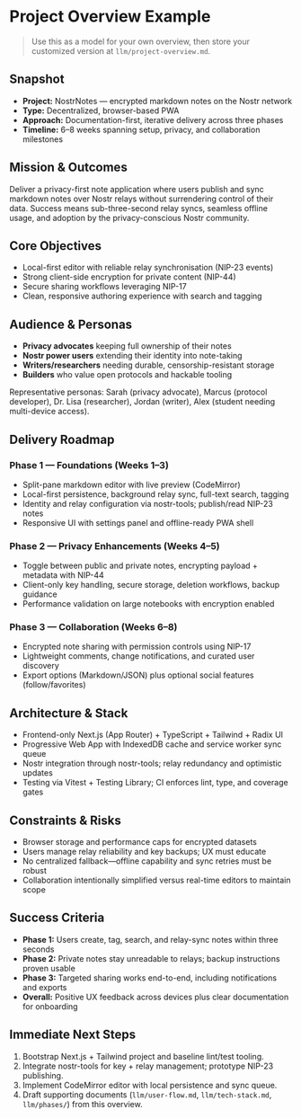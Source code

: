 # Project Overview Example

> Use this as a model for your own overview, then store your customized version at `llm/project-overview.md`.

## Snapshot
- **Project:** NostrNotes — encrypted markdown notes on the Nostr network
- **Type:** Decentralized, browser-based PWA
- **Approach:** Documentation-first, iterative delivery across three phases
- **Timeline:** 6–8 weeks spanning setup, privacy, and collaboration milestones

## Mission & Outcomes
Deliver a privacy-first note application where users publish and sync markdown notes over Nostr relays without surrendering control of their data. Success means sub-three-second relay syncs, seamless offline usage, and adoption by the privacy-conscious Nostr community.

## Core Objectives
- Local-first editor with reliable relay synchronisation (NIP-23 events)
- Strong client-side encryption for private content (NIP-44)
- Secure sharing workflows leveraging NIP-17
- Clean, responsive authoring experience with search and tagging

## Audience & Personas
- **Privacy advocates** keeping full ownership of their notes
- **Nostr power users** extending their identity into note-taking
- **Writers/researchers** needing durable, censorship-resistant storage
- **Builders** who value open protocols and hackable tooling

Representative personas: Sarah (privacy advocate), Marcus (protocol developer), Dr. Lisa (researcher), Jordan (writer), Alex (student needing multi-device access).

## Delivery Roadmap
### Phase 1 — Foundations (Weeks 1–3)
- Split-pane markdown editor with live preview (CodeMirror)
- Local-first persistence, background relay sync, full-text search, tagging
- Identity and relay configuration via nostr-tools; publish/read NIP-23 notes
- Responsive UI with settings panel and offline-ready PWA shell

### Phase 2 — Privacy Enhancements (Weeks 4–5)
- Toggle between public and private notes, encrypting payload + metadata with NIP-44
- Client-only key handling, secure storage, deletion workflows, backup guidance
- Performance validation on large notebooks with encryption enabled

### Phase 3 — Collaboration (Weeks 6–8)
- Encrypted note sharing with permission controls using NIP-17
- Lightweight comments, change notifications, and curated user discovery
- Export options (Markdown/JSON) plus optional social features (follow/favorites)

## Architecture & Stack
- Frontend-only Next.js (App Router) + TypeScript + Tailwind + Radix UI
- Progressive Web App with IndexedDB cache and service worker sync queue
- Nostr integration through nostr-tools; relay redundancy and optimistic updates
- Testing via Vitest + Testing Library; CI enforces lint, type, and coverage gates

## Constraints & Risks
- Browser storage and performance caps for encrypted datasets
- Users manage relay reliability and key backups; UX must educate
- No centralized fallback—offline capability and sync retries must be robust
- Collaboration intentionally simplified versus real-time editors to maintain scope

## Success Criteria
- **Phase 1:** Users create, tag, search, and relay-sync notes within three seconds
- **Phase 2:** Private notes stay unreadable to relays; backup instructions proven usable
- **Phase 3:** Targeted sharing works end-to-end, including notifications and exports
- **Overall:** Positive UX feedback across devices plus clear documentation for onboarding

## Immediate Next Steps
1. Bootstrap Next.js + Tailwind project and baseline lint/test tooling.
2. Integrate nostr-tools for key + relay management; prototype NIP-23 publishing.
3. Implement CodeMirror editor with local persistence and sync queue.
4. Draft supporting documents (`llm/user-flow.md`, `llm/tech-stack.md`, `llm/phases/`) from this overview.
